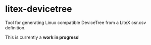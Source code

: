 # litex-devicetree
Tool for generating Linux compatible DeviceTree from a LiteX csr.csv definition.

This is currently a **work in progress**!
